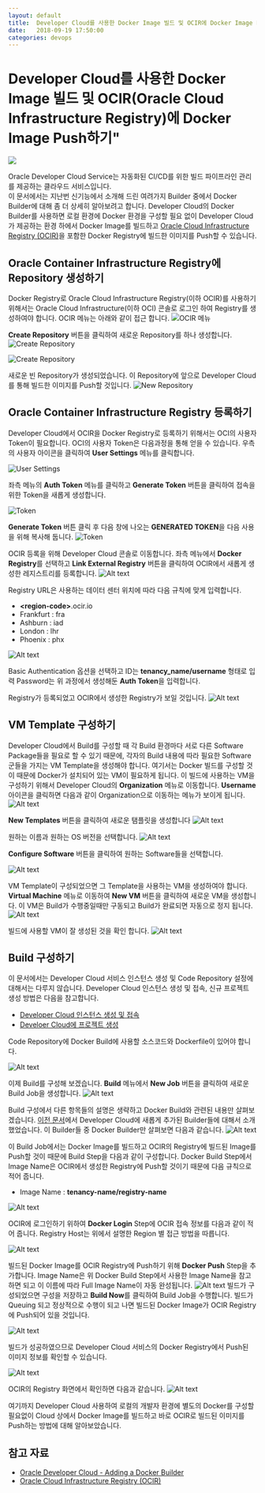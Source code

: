 ```yaml
---
layout: default
title:  Developer Cloud를 사용한 Docker Image 빌드 및 OCIR에 Docker Image Push하기
date:   2018-09-19 17:50:00
categories: devops
---
```


# Developer Cloud를 사용한 Docker Image 빌드 및 OCIR(Oracle Cloud Infrastructure Registry)에 Docker Image Push하기"

![](https://monosnap.com/image/uW0UJiWfZhsj6piiD3rMdVXqZYyNTE.png)

Oracle Developer Cloud Service는 자동화된 CI/CD를 위한 빌드 파이프라인 관리를 제공하는 클라우드 서비스입니다. <br/>
이 문서에서는 지난번 신기능에서 소개해 드린 여려가지 Builder 중에서 Docker Builder에 대해 좀 더 상세히 알아보려고 합니다. Developer Cloud의 Docker Builder를 사용하면 로컬 환경에 Docker 환경을 구성할 필요 없이 Developer Cloud가 제공하는 환경 하에서 Docker Image를 빌드하고 [Oracle Cloud Infrastructure Registry (OCIR)](https://cloud.oracle.com/containers/registry)을 포함한 Docker Registry에 빌드한 이미지를 Push할 수 있습니다.

## Oracle Container Infrastructure Registry에 Repository 생성하기
Docker Registry로 Oracle Cloud Infrastructure Registry(이하 OCIR)를 사용하기 위해서는 Oracle Cloud Infrastructure(이하 OCI) 콘솔로 로그인 하여 Registry를 생성하여야 합니다. OCIR 메뉴는 아래와 같이 접근 합니다.
![OCIR 메뉴](https://monosnap.com/image/QXRofQWho5YNEWtvedLmA4gh1oFnw0.png)

**Create Repository** 버튼을 클릭하여 새로운 Repository를 하나 생성합니다.
![Create Repository](https://monosnap.com/image/sT1IqQOYCSyQExMITE3jbO4BmjGPU2.png)

![Create Repository](https://monosnap.com/image/UUfBflIWQss148sSMR6hH2I4C0uXvr.png)

새로운 빈 Repository가 생성되었습니다. 이 Repository에 앞으로 Developer Cloud를 통해 빌드한 이미지를 Push할 것입니다.
![New Repository](https://monosnap.com/image/MwxCiOYAJGHoKaXQzMDYayVLTfC4VB.png)

## Oracle Container Infrastructure Registry 등록하기
Developer Cloud에서 OCIR을 Docker Registry로 등록하기 위해서는 OCI의 사용자 Token이 필요합니다.
OCI의 사용자 Token은 다음과정을 통해 얻을 수 있습니다. 우측의 사용자 아이콘을 클릭하여 **User Settings** 메뉴를 클릭합니다.

![User Settings](https://monosnap.com/image/V8NOylU0L7EV3R4IeK7uBtr1YSb4Rl.png)

좌측 메뉴의 **Auth Token** 메뉴를 클릭하고 **Generate Token** 버튼을 클릭하여 접속을 위한 Token을 새롭게 생성합니다. 

![Token](https://monosnap.com/image/23SA9JiV6UXPcjw12TP66V2HSOUi8m.png)

**Generate Token** 버튼 클릭 후 다음 창에 나오는 **GENERATED TOKEN**을 다음 사용을 위해 복사해 둡니다.
![Token](https://monosnap.com/image/8BweeZdXIFjobBF9ItsFMXr5iPNR5F.png)

OCIR 등록을 위해 Developer Cloud 콘솔로 이동합니다.
좌측 메뉴에서 **Docker Registry**를 선택하고 **Link External Registry** 버튼을 클릭하여 OCIR에서 새롭게 생성한 레지스트리를 등록합니다.
![Alt text](https://monosnap.com/image/mATKELea0932uoMpKTsR73FEzNbskb.png)

Registry URL은 사용하는 데이터 센터 위치에 따라 다음 규칙에 맞게 입력합니다.

* **\<region-code\>**.ocir.io 
* Frankfurt : fra
* Ashburn : iad
* London : lhr
* Phoenix : phx

![Alt text](https://monosnap.com/image/W1I5vephtZzF7WHW5Qsg4lVE0EbPYA.png)

Basic Authentication 옵션을 선택하고 ID는 **tenancy_name/username** 형태로 입력
Password는 위 과정에서 생성해둔 **Auth Token**을 입력합니다.

Registry가 등록되었고 OCIR에서 생성한 Registry가 보일 것입니다.
![Alt text](https://monosnap.com/image/y4G8i1saiZxoVLcXYqXNlGXrvN31d4.png)

## VM Template 구성하기
 Developer Cloud에서 Build를 구성할 때 각 Build 환경마다 서로 다른 Software Package들을 필요로 할 수 있기 때문에, 각자의 Build 내용에 따라 필요한 Software 군들을 가지는 VM Template을 생성해야 합니다.
 여기서는 Docker 빌드를 구성할 것이 때문에 Docker가 설치되어 있는 VM이 필요하게 됩니다. 이 빌드에 사용하는 VM을 구성하기 위해서 Developer Cloud의 **Organization** 메뉴로 이동합니다.
 **Username** 아이콘을 클릭하면 다음과 같이 Organization으로 이동하는 메뉴가 보이게 됩니다.
 ![Alt text](https://monosnap.com/image/0PNv2sHfMyLzjsFZWIbFI59U1BiBLG.png)

**New Templates** 버튼을 클릭하여 새로운 탬플릿을 생성합니다
 ![Alt text](https://monosnap.com/image/OeigMWNBzdqrKehaBu8uP8sU1Q5p2K.png)

원하는 이름과 원하는 OS 버전을 선택합니다.
![Alt text](https://monosnap.com/image/pgyAAEKKSLfmKMWkhgrDQNe0JH0nj8.png)

**Configure Software** 버튼을 클릭하여 원하는 Software들을 선택합니다.

![Alt text](https://monosnap.com/image/zZEaqReJ6csJEaYozKZwuT7MN7Lek0.png)

VM Template이 구성되었으면 그 Template을 사용하는 VM을 생성하여야 합니다.
**Virtual Machine** 메뉴로 이동하여 **New VM** 버튼을 클릭하여 새로운 VM을 생성합니다.
이 VM은 Build가 수행중일때만 구동되고 Build가 완료되면 자동으로 정지 됩니다.
![Alt text](https://monosnap.com/image/K5M3k2GqUkGVxfqYRcOkNZpciflc9R.png)

빌드에 사용할 VM이 잘 생성된 것을 확인 합니다.
![Alt text](https://monosnap.com/image/6qtnwUbcA1fdSssImnD1Jex7IiVHmS.png)


## Build 구성하기
이 문서에서는 Developer Cloud 서비스 인스턴스 생성 및 Code Repository 설정에 대해서는 다루지 않습니다.
Developer Cloud 인스턴스 생성 및 접속, 신규 프로젝트 생성 방법은 다음을 참고합니다.

- [Developer Cloud 인스턴스 생성 및 접속](https://docs.oracle.com/en/cloud/paas/developer-cloud/csdcs/accessing-oracle-developer-cloud-service.html#GUID-10C35594-34F6-4040-96AB-A2C8AA88C010)
- [Develoer Cloud에 프로젝트 생성](http://www.oracle.com/webfolder/technetwork/tutorials/obe/cloud/developer/get_started_project/get_started_project.html)

Code Repository에 Docker Build에 사용할 소스코드와 Dockerfile이 있어야 합니다.

![Alt text](https://monosnap.com/image/44fs5c4gwcg6LqLqREdJgCXNI7s7Qw.png)

이제 Build를 구성해 보겠습니다.
**Build** 메뉴에서 **New Job** 버튼을 클릭하여 새로운 Build Job을 생성합니다.
![Alt text](https://monosnap.com/image/tgIsDjvOMlu1RhxhuE0uk9g7iNt99M.png)

Build 구성에서 다른 항목들의 설명은 생략하고 Docker Build와 관련된 내용만 살펴보겠습니다. [이전 문서](http://www.oracloud.kr/post/devcs000/)에서 Developer Cloud에 새롭게 추가된 Builder들에 대해서 소개했었습니다.
이 Builder들 중 Docker Builder만 살펴보면 다음과 같습니다.
![Alt text](https://monosnap.com/image/kVwBAGnBPiWQajvnv3azHjDh1Flyno.png)

이 Build Job에서는 Docker Image를 빌드하고 OCIR의 Registry에 빌드된 Image를 Push할 것이 때문에 Build Step을 다음과 같이 구성합니다.
Docker Build Step에서 Image Name은 OCIR에서 생성한 Registry에 Push할 것이기 때문에 다음 규칙으로 적어 줍니다. 

* Image Name : **tenancy-name/registry-name**

![Alt text](https://monosnap.com/image/rvzZX3FeJFpl2ND7qUllBfwCwODpeY.png)

OCIR에 로그인하기 위하여 **Docker Login** Step에 OCIR 접속 정보를 다음과 같이 적어 줍니다. Registry Host는 위에서 설명한 Region 별 접근 방법을 따릅니다.

![Alt text](https://monosnap.com/image/hmFbP5yvDght6slm426wAKE4EXGZzU.png)

빌드된 Docker Image를 OCIR Registry에 Push하기 위해 **Docker Push** Step을 추가합니다. Image Name은 위 Docker Build Step에서 사용한 Image Name을 참고하면 되고 이 이름에 따라 Full Image Name이 자동 완성됩니다.
![Alt text](https://monosnap.com/image/PZKdFzHlpd4Rykk2zDlRqWHMvaiHUu.png)
빌드가 구성되었으면 구성을 저장하고 **Build Now**를 클릭하여 Build Job을 수행합니다. 
빌드가 Queuing 되고 정상적으로 수행이 되고 나면 빌드된 Docker Image가 OCIR Registry에 Push되어 있을 것입니다.

![Alt text](https://monosnap.com/image/nLxwGMVa3pdeTexlweAgCP692a68c2.png)

빌드가 성공하였으므로 Developer Cloud 서비스의 Docker Registry에서 Push된 이미지 정보를 확인할 수 있습니다. 

![Alt text](https://monosnap.com/image/VUfg3hwAXT3hrUoinMMxiTwiSfCc2C.png)

OCIR의 Registry 화면에서 확인하면 다음과 같습니다.
![Alt text](https://monosnap.com/image/zgagO00JaWhOgR3395wQ71hU7OTXrB.png)

여기까지 Developer Cloud 사용하여 로컬의 개발자 환경에 별도의 Docker를 구성할 필요없이 Cloud 상에서 Docker Image를 빌드하고 바로 OCIR로 빌드된 이미지를 Push하는 방법에 대해 알아보았습니다.

## 참고 자료
- [Oracle Developer Cloud - Adding a Docker Builder](https://docs.oracle.com/en/cloud/paas/developer-cloud/csdcs/managing-project-jobs-and-builds.html#GUID-A29C7055-6E8F-424D-B212-E0EE7E236991)
- [Oracle Cloud Infrastructure Registry (OCIR)](https://docs.cloud.oracle.com/iaas/Content/Registry/Concepts/registryoverview.htm?TocPath=Services|Registry|_____0)
